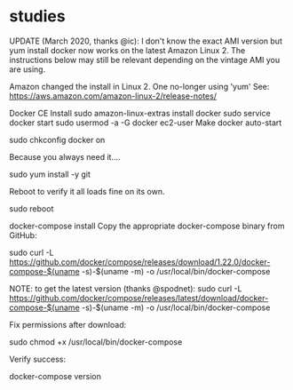 # studies
UPDATE (March 2020, thanks @ic): I don't know the exact AMI version but yum install docker now works on the latest Amazon Linux 2. The instructions below may still be relevant depending on the vintage AMI you are using.

Amazon changed the install in Linux 2. One no-longer using 'yum' See: https://aws.amazon.com/amazon-linux-2/release-notes/

Docker CE Install
sudo amazon-linux-extras install docker
sudo service docker start
sudo usermod -a -G docker ec2-user
Make docker auto-start

sudo chkconfig docker on

Because you always need it....

sudo yum install -y git

Reboot to verify it all loads fine on its own.

sudo reboot

docker-compose install
Copy the appropriate docker-compose binary from GitHub:

sudo curl -L https://github.com/docker/compose/releases/download/1.22.0/docker-compose-$(uname -s)-$(uname -m) -o /usr/local/bin/docker-compose

NOTE: to get the latest version (thanks @spodnet): sudo curl -L https://github.com/docker/compose/releases/latest/download/docker-compose-$(uname -s)-$(uname -m) -o /usr/local/bin/docker-compose

Fix permissions after download:

sudo chmod +x /usr/local/bin/docker-compose

Verify success:

docker-compose version
